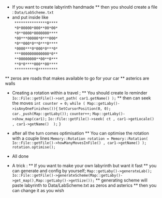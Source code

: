 - If you want to create labyrinth handmade
** then you should create a file  :
``` Data/LabScheme.txt ```
- and put inside like       <br/>
``` ***************0****``` <br/>
``` *0*00000*000**00*00*``` <br/>
``` *0**0000*0000000****``` <br/>
``` *00***00000*0***000*``` <br/>
``` *0**000*0**0***0****``` <br/>
``` *0000***0*000*0***0*``` <br/>
``` ***0000000000000*0**``` <br/>
``` **00000000**00**0***``` <br/>
``` **0*0****000**00****``` <br/>
``` **********0*********``` 

** zeros are roads that makes available to go for your car
** asterics are walls

- Creating a rotation within a travel ;
** You should create Io reminder
``` Io::File::getFile()->set_path( car1.getName() ); ```
** then can seek the moves
``` int counter = 0; ```
``` while ( Map::getLaby()->isAnyOneFinishes()){ ```
``` SetCursorPosition(0, 0); ``` 
``` car._push(Map::getLaby()); ```
``` counter++; ```
``` Map::getLaby()->show_map(car1); ```
``` Io::File::getFile()->seek( ct , car1->getLocale() , car1->getName()  ); ```
```} ```

- after all the turn comes optimisation
** You can optimise the rotation with a couple lines
``` Memory::Rotation rotation = Memory::Rotation( Io::File::getFile()->howManyMovesInFile() , car1->getName() ); ```
``` rotation.optimise(); ```

- All done
- A trick : 
** If you want to make your own labyrinth but want it fast
** you can generate and config by yourself;
``` Map::getLaby()->generateLab(); ```
```	Io::File::getFile()->generateScheme(Map::getLaby()->get_map(),Map::getLaby()->getSize()); ```
** generating scheme will paste labyrinth to Data/LabScheme.txt as zeros and asterics
** then you can change it as you wish

